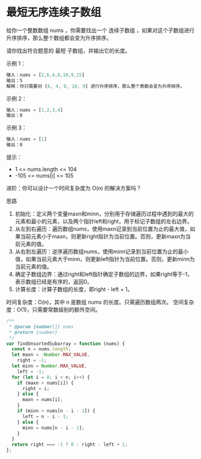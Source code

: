 # 最短无序连续子数组

给你一个整数数组 nums ，你需要找出一个 连续子数组 ，如果对这个子数组进行升序排序，那么整个数组都会变为升序排序。

请你找出符合题意的 最短 子数组，并输出它的长度。

示例 1：

```js
输入：nums = [2,6,4,8,10,9,15]
输出：5
解释：你只需要对 [6, 4, 8, 10, 9] 进行升序排序，那么整个表都会变为升序排序。
```

示例 2：

```js
输入：nums = [1,2,3,4]
输出：0
```

示例 3：

```js
输入：nums = [1]
输出：0
```

提示：

- 1 <= nums.length <= 104
- -105 <= nums[i] <= 105

进阶：你可以设计一个时间复杂度为 O(n) 的解决方案吗？

思路
1. 初始化：定义两个变量maxn和minn，分别用于存储遍历过程中遇到的最大的元素和最小的元素，以及两个指针left和right，用于标记子数组的左右边界。
2. 从左到右遍历：遍历数组nums，使用maxn记录到当前位置为止的最大值，如果当前元素小于maxn，则更新right指针为当前位置。否则，更新maxn为当前元素的值。
3. 从右到左遍历：逆序遍历数组nums，使用minn记录到当前位置为止的最小值，如果当前元素大于minn，则更新left指针为当前位置。否则，更新minn为当前元素的值。
4. 确定子数组边界：通过right和left指针确定子数组的边界，如果right等于-1，表示数组已经是有序的，返回0。
5. 计算长度：计算子数组的长度，即right - left + 1。

时间复杂度：O(n)，其中 n 是数组 nums 的长度。只需遍历数组两次。
空间复杂度：O(1)，只需要常数级别的额外空间。

```js
/**
 * @param {number[]} nums
 * @return {number}
 */
var findUnsortedSubarray = function (nums) {
  const n = nums.length;
  let maxn = -Number.MAX_VALUE,
    right = -1;
  let minn = Number.MAX_VALUE,
    left = -1;
  for (let i = 0; i < n; i++) {
    if (maxn > nums[i]) {
      right = i;
    } else {
      maxn = nums[i];
    }
    if (minn < nums[n - i - 1]) {
      left = n - i - 1;
    } else {
      minn = nums[n - i - 1];
    }
  }
  return right === -1 ? 0 : right - left + 1;
};
```
